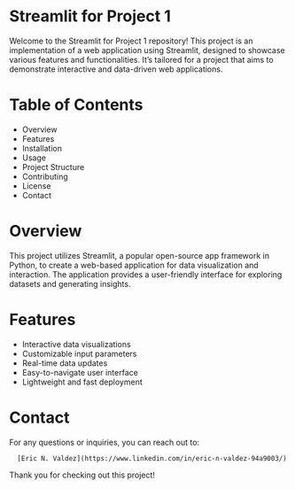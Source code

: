 # Streamlit for Project 1

Welcome to the Streamlit for Project 1 repository! This project is an implementation of a web application using Streamlit, designed to showcase various features and functionalities. It’s tailored for a project that aims to demonstrate interactive and data-driven web applications.

# Table of Contents
- Overview
- Features
- Installation
- Usage
- Project Structure
- Contributing
- License
- Contact

# Overview
This project utilizes Streamlit, a popular open-source app framework in Python, to create a web-based application for data visualization and interaction. The application provides a user-friendly interface for exploring datasets and generating insights.

# Features
- Interactive data visualizations
- Customizable input parameters
- Real-time data updates
- Easy-to-navigate user interface
- Lightweight and fast deployment



# Contact
For any questions or inquiries, you can reach out to:

      [Eric N. Valdez](https://www.linkedin.com/in/eric-n-valdez-94a9003/)

Thank you for checking out this project!

